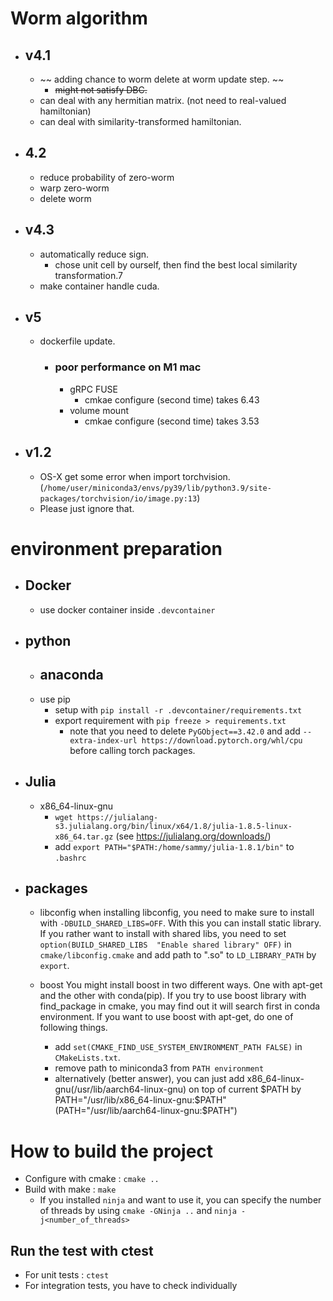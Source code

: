 # Worm algorithm

- ## v4.1 
  - ~~ adding chance to worm delete at worm update step. ~~
    - ~~might not satisfy DBC.~~
  - can deal with any hermitian matrix. (not need to real-valued hamiltonian)
  - can deal with similarity-transformed hamiltonian.

- ## 4.2
  - reduce probability of zero-worm
  - warp zero-worm
  - delete worm

- ## v4.3
  - automatically reduce sign.
    - chose unit cell by ourself, then find the best local similarity transformation.7
  - make container handle cuda.

- ## v5
  - dockerfile update.
    - ### poor performance on M1 mac
      - gRPC FUSE 
        - cmkae configure (second time) takes 6.43
      - volume mount
        - cmkae configure (second time) takes 3.53
      

- ## v1.2
  - OS-X get some error when import torchvision. (`/home/user/miniconda3/envs/py39/lib/python3.9/site-packages/torchvision/io/image.py:13`)
  - Please just ignore that.


# environment preparation

- ## Docker
  - use docker container inside `.devcontainer`

- ## python
  - anaconda
    -
  - use pip
    - setup with `pip install -r .devcontainer/requirements.txt`
    - export requirement with `pip freeze > requirements.txt`
      - note that you need to delete `PyGObject==3.42.0` and add `--extra-index-url https://download.pytorch.org/whl/cpu` before calling torch packages.

- ## Julia
  - x86_64-linux-gnu
    - `wget https://julialang-s3.julialang.org/bin/linux/x64/1.8/julia-1.8.5-linux-x86_64.tar.gz` (see https://julialang.org/downloads/)
    - add `export PATH="$PATH:/home/sammy/julia-1.8.1/bin"` to `.bashrc`


- ## packages
  - libconfig
    when installing libconfig, you need to make sure to install with `-DBUILD_SHARED_LIBS=OFF`. With this you can install static library. If you rather want to install with shared libs, you need to set `option(BUILD_SHARED_LIBS  "Enable shared library" OFF)` in `cmake/libconfig.cmake` and add path to ".so" to `LD_LIBRARY_PATH` by `export`.

  - boost
    You might install boost in two different ways. One with apt-get and the other with conda(pip). If you try to use boost library with find_package in cmake, you may find out it will search first in conda environment. If you want to use boost with apt-get, do one of following things.
    - add `set(CMAKE_FIND_USE_SYSTEM_ENVIRONMENT_PATH FALSE)` in `CMakeLists.txt`. 
    - remove path to miniconda3 from `PATH environment`
    - alternatively (better answer), you can just add x86_64-linux-gnu(/usr/lib/aarch64-linux-gnu) on top of current $PATH by PATH="/usr/lib/x86_64-linux-gnu:$PATH"(PATH="/usr/lib/aarch64-linux-gnu:$PATH")



# How to build the project

- Configure with cmake : `cmake ..`
- Build with make : `make`
  - If you installed `ninja` and want to use it, you can specify the number of threads by using `cmake -GNinja ..` and `ninja -j<number_of_threads>`

## Run the test with ctest 
  - For unit tests : `ctest`
  - For integration tests, you have to check individually


